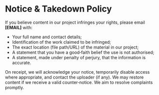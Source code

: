 # Notice & Takedown Policy

If you believe content in our project infringes your rights, please email **[EMAIL]** with:
- Your full name and contact details;
- Identification of the work claimed to be infringed;
- The exact location (file path/URL) of the material in our project;
- A statement that you have a good‑faith belief the use is not authorised;
- A statement, made under penalty of perjury, that the information is accurate.

On receipt, we will acknowledge your notice, temporarily disable access where appropriate, and contact the uploader (if any). We may restore content if we receive a valid counter‑notice. We aim to resolve complaints promptly.
